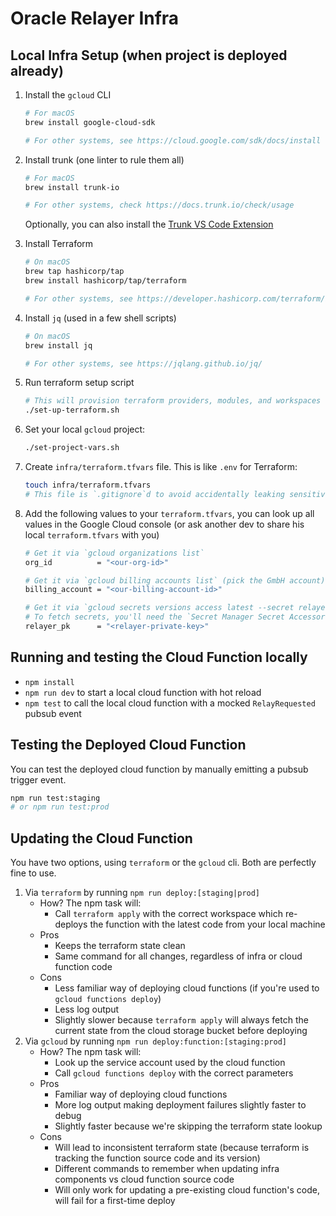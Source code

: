 # Oracle Relayer Infra

## Local Infra Setup (when project is deployed already)

1. Install the `gcloud` CLI

   ```sh
   # For macOS
   brew install google-cloud-sdk

   # For other systems, see https://cloud.google.com/sdk/docs/install
   ```

1. Install trunk (one linter to rule them all)

   ```sh
   # For macOS
   brew install trunk-io

   # For other systems, check https://docs.trunk.io/check/usage
   ```

   Optionally, you can also install the [Trunk VS Code Extension](https://marketplace.visualstudio.com/items?itemName=Trunk.io)

1. Install Terraform

   ```sh
   # On macOS
   brew tap hashicorp/tap
   brew install hashicorp/tap/terraform

   # For other systems, see https://developer.hashicorp.com/terraform/install
   ```

1. Install `jq` (used in a few shell scripts)

   ```sh
   # On macOS
   brew install jq

   # For other systems, see https://jqlang.github.io/jq/
   ```

1. Run terraform setup script

   ```sh
   # This will provision terraform providers, modules, and workspaces
   ./set-up-terraform.sh
   ```

1. Set your local `gcloud` project:

   ```sh
   ./set-project-vars.sh
   ```

1. Create `infra/terraform.tfvars` file. This is like `.env` for Terraform:

   ```sh
   touch infra/terraform.tfvars
   # This file is `.gitignore`d to avoid accidentally leaking sensitive data
   ```

1. Add the following values to your `terraform.tfvars`, you can look up all values in the Google Cloud console (or ask another dev to share his local `terraform.tfvars` with you)

   ```sh
   # Get it via `gcloud organizations list`
   org_id          = "<our-org-id>"

   # Get it via `gcloud billing accounts list` (pick the GmbH account)
   billing_account = "<our-billing-account-id>"

   # Get it via `gcloud secrets versions access latest --secret relayer-private-key-staging`
   # To fetch secrets, you'll need the `Secret Manager Secret Accessor` IAM role assigned to your Google Cloud Account
   relayer_pk      = "<relayer-private-key>"
   ```

## Running and testing the Cloud Function locally

- `npm install`
- `npm run dev` to start a local cloud function with hot reload
- `npm test` to call the local cloud function with a mocked `RelayRequested` pubsub event

## Testing the Deployed Cloud Function

You can test the deployed cloud function by manually emitting a pubsub trigger event.

```sh
npm run test:staging
# or npm run test:prod
```

## Updating the Cloud Function

You have two options, using `terraform` or the `gcloud` cli. Both are perfectly fine to use.

1. Via `terraform` by running `npm run deploy:[staging|prod]`
   - How? The npm task will:
     - Call `terraform apply` with the correct workspace which re-deploys the function with the latest code from your local machine
   - Pros
     - Keeps the terraform state clean
     - Same command for all changes, regardless of infra or cloud function code
   - Cons
     - Less familiar way of deploying cloud functions (if you're used to `gcloud functions deploy`)
     - Less log output
     - Slightly slower because `terraform apply` will always fetch the current state from the cloud storage bucket before deploying
2. Via `gcloud` by running `npm run deploy:function:[staging:prod]`
   - How? The npm task will:
     - Look up the service account used by the cloud function
     - Call `gcloud functions deploy` with the correct parameters
   - Pros
     - Familiar way of deploying cloud functions
     - More log output making deployment failures slightly faster to debug
     - Slightly faster because we're skipping the terraform state lookup
   - Cons
     - Will lead to inconsistent terraform state (because terraform is tracking the function source code and its version)
     - Different commands to remember when updating infra components vs cloud function source code
     - Will only work for updating a pre-existing cloud function's code, will fail for a first-time deploy
